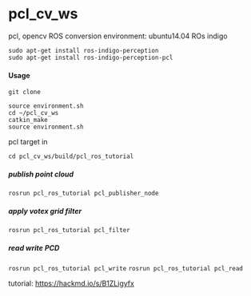 # pcl_cv_ws
pcl, opencv ROS conversion 
environment: ubuntu14.04 ROs indigo

```
sudo apt-get install ros-indigo-perception
sudo apt-get install ros-indigo-perception-pcl
```

#### Usage
`git clone `

```
source environment.sh
cd ~/pcl_cv_ws
catkin_make
source environment.sh
```
pcl target in 

`cd pcl_cv_ws/build/pcl_ros_tutorial`

##### publish point cloud
`rosrun pcl_ros_tutorial pcl_publisher_node`
##### apply votex grid filter 
`rosrun pcl_ros_tutorial pcl_filter`
##### read write PCD
`rosrun pcl_ros_tutorial pcl_write`
`rosrun pcl_ros_tutorial pcl_read`

tutorial:
https://hackmd.io/s/B1ZLigyfx

